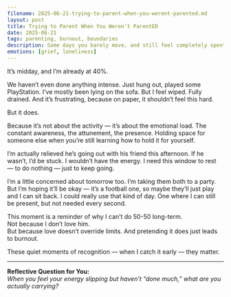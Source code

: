 ```yaml
---
filename: 2025-06-21-trying-to-parent-when-you-werent-parented.md
layout: post
title: Trying to Parent When You Weren’t ParentED
date: 2025-06-21
tags: parenting, burnout, boundaries
description: Some days you barely move, and still feel completely spent. This is one of those days — a quiet reminder of the emotional toll that isn’t always visible.
emotions: [grief, loneliness]
---
```


It’s midday, and I’m already at 40%.

We haven’t even done anything intense. Just hung out, played some PlayStation. I’ve mostly been lying on the sofa. But I feel wiped. Fully drained. And it’s frustrating, because on paper, it shouldn’t feel this hard.

But it does.

Because it’s not about the activity — it’s about the emotional load. The constant awareness, the attunement, the presence. Holding space for someone else when you’re still learning how to hold it for yourself.

I’m actually relieved he’s going out with his friend this afternoon. If he wasn’t, I’d be stuck. I wouldn’t have the energy. I need this window to rest — to do nothing — just to keep going.

I’m a little concerned about tomorrow too. I’m taking them both to a party. But I’m hoping it’ll be okay — it’s a football one, so maybe they’ll just play and I can sit back. I could really use that kind of day. One where I can still be present, but not needed every second.

This moment is a reminder of why I can’t do 50-50 long-term.  
Not because I don’t love him.  
But because love doesn’t override limits. And pretending it does just leads to burnout.

These quiet moments of recognition — when I catch it early — they matter.

---

**Reflective Question for You:**  
*When you feel your energy slipping but haven’t “done much,” what are you actually carrying?*
